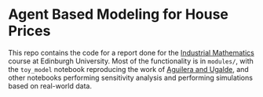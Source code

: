 # Agent Based Modeling for House Prices
This repo contains the code for a report done for the [Industrial Mathematics](http://www.drps.ed.ac.uk/21-22/dpt/cxmath11231.htm) course at Edinburgh University. Most of the functionality is in `modules/`, with the `toy_model` notebook reproducing the work of [Aguilera and Ugalde](https://onlinelibrary.wiley.com/doi/10.1155/2007/48589), and other notebooks performing sensitivity analysis and performing simulations based on real-world data.
